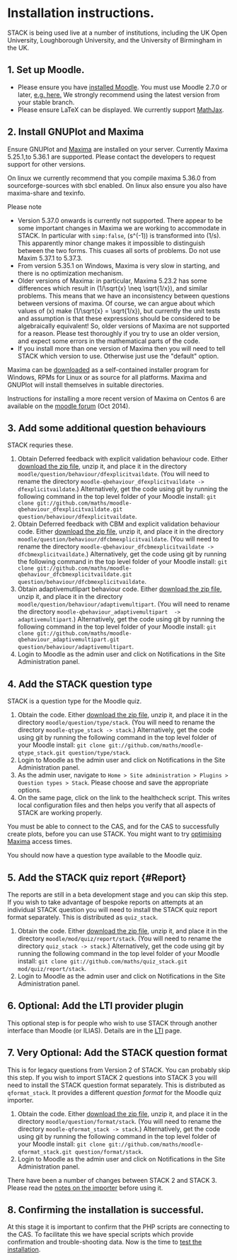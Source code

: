 # Installation instructions.

STACK is being used live at a number of institutions, including the UK Open University, Loughborough University, and the University of Birmingham in the UK.  

## 1. Set up Moodle.

* Please ensure you have [installed Moodle](http://docs.moodle.org/25/en/Main_page).  You must use Moodle 2.7.0 or later, [e.g. here.](https://github.com/moodle/moodle)  We strongly recommend using the latest version from your stable branch.
* Please ensure LaTeX can be displayed.  We currently support [MathJax](Mathjax.md).

## 2. Install GNUPlot and Maxima

Ensure GNUPlot and [Maxima](http://maxima.sourceforge.net) are installed on your server.  Currently Maxima 5.25.1,to 5.36.1 are supported.  Please contact the developers to request support for other versions.  

On linux we currently recommend that you compile maxima 5.36.0 from sourceforge-sources with sbcl enabled.  On linux also ensure you also have maxima-share and texinfo.

Please note 

* Version 5.37.0 onwards is currently not supported.  There appear to be some important changes in Maxima we are working to accommodate in STACK.  In particular with `simp:false`, \(s^(-1)\) is transformed into \(1/s\).  This apparently minor change makes it impossible to distinguish between the two forms.  This cuases all sorts of problems.  Do not use Maxim 5.37.1 to 5.37.3.
* From version 5.35.1 on Windows, Maxima is very slow in starting, and there is no optimization mechanism.
* Older versions of Maxima:  in particular, Maxima 5.23.2 has some differences which result in \(1/\sqrt{x} \neq \sqrt{1/x}\), and similar problems.  This means that we have an inconsistency between questions between versions of maxima.   Of course, we can argue about which values of \(x\) make \(1/\sqrt{x} = \sqrt{1/x}\), but currently the unit tests and assumption is that these expressions should be considered to be algebraically equivalent!   So, older versions of Maxima are not supported for a reason.  Please test thoroughly if you try to use an older version, and expect some errors in the mathematical parts of the code.
* If you install more than one version of Maxima then you will need to tell STACK which version to use.  Otherwise just use the "default" option.

Maxima can be [downloaded](http://maxima.sourceforge.net/download.html) as a self-contained installer program for Windows, RPMs for Linux or as source for all platforms.  Maxima and GNUPlot will install themselves in suitable directories.  

Instructions for installing a more recent version of Maxima on Centos 6 are available on the [moodle forum](https://moodle.org/mod/forum/discuss.php?d=270956)  (Oct 2014).

## 3. Add some additional question behaviours

STACK requries these.

1. Obtain Deferred feedback with explicit validation behaviour code. Either [download the zip file](https://github.com/maths/moodle-qbehaviour_dfexplicitvaildate/zipball/master), unzip it, and place it in the directory `moodle/question/behaviour/dfexplicitvaildate`. (You will need to rename the directory `moodle-qbehaviour_dfexplicitvaildate -> dfexplicitvaildate`.) Alternatively, get the code using git by running the following command in the top level folder of your Moodle install: `git clone git://github.com/maths/moodle-qbehaviour_dfexplicitvaildate.git question/behaviour/dfexplicitvaildate`.
2. Obtain Deferred feedback with CBM and explicit validation behaviour code. Either [download the zip file](https://github.com/maths/moodle-qbehaviour_dfcbmexplicitvaildate/zipball/master), unzip it, and place it in the directory `moodle/question/behaviour/dfcbmexplicitvaildate`. (You will need to rename the directory `moodle-qbehaviour_dfcbmexplicitvaildate -> dfcbmexplicitvaildate`.) Alternatively, get the code using git by running the following command in the top level folder of your Moodle install: `git clone git://github.com/maths/moodle-qbehaviour_dfcbmexplicitvaildate.git question/behaviour/dfcbmexplicitvaildate`.
2. Obtain adaptivemutlipart behaviour code. Either [download the zip file](https://github.com/maths/moodle-qbehaviour_adaptivemultipart/zipball/master), unzip it, and place it in the directory `moodle/question/behaviour/adaptivemultipart`. (You will need to rename the directory `moodle-qbehaviour_adaptivemultipart  -> adaptivemultipart`.) Alternatively, get the code using git by running the following command in the top level folder of your Moodle install: `git clone git://github.com/maths/moodle-qbehaviour_adaptivemultipart.git question/behaviour/adaptivemultipart`.
3. Login to Moodle as the admin user and click on Notifications in the Site Administration panel.

## 4. Add the STACK question type

STACK is a question type for the Moodle quiz.

1. Obtain the code. Either [download the zip file](https://github.com/maths/moodle-qtype_stack/zipball/master), unzip it, and place it in the directory `moodle/question/type/stack`. (You will need to rename the directory `moodle-qtype_stack -> stack`.) Alternatively, get the code using git by running the following command in the top level folder of your Moodle install: `git clone git://github.com/maths/moodle-qtype_stack.git question/type/stack`.
2. Login to Moodle as the admin user and click on Notifications in the Site Administration panel.
3. As the admin user, navigate to `Home > Site administration > Plugins > Question types > Stack`.  Please choose and save the appropriate options.
4. On the same page, click on the link to the healthcheck script.  This writes local configuration files and then helps you verify that all aspects of STACK are working properly.

You must be able to connect to the CAS, and for the CAS to successfully create plots, before you can use STACK. You might want to try [optimising Maxima](../CAS/Optimising_Maxima.md) access times.

You should now have a question type available to the Moodle quiz.

## 5. Add the STACK quiz report {#Report}

The reports are still in a beta development stage and you can skip this step.   If you wish to take advantage of bespoke reports on attempts at an individual STACK question you will need to install the STACK quiz report format separately.  This is distributed as `quiz_stack`.  

1. Obtain the code. Either [download the zip file](https://github.com/maths/quiz_stack/zipball/master), unzip it, and place it in the directory `moodle/mod/quiz/report/stack`. (You will need to rename the directory `quiz_stack -> stack`.) Alternatively, get the code using git by running the following command in the top level folder of your Moodle install: `git clone git://github.com/maths/quiz_stack.git mod/quiz/report/stack`.
2. Login to Moodle as the admin user and click on Notifications in the Site Administration panel.

## 6. Optional: Add the LTI provider plugin

This optional step is for people who wish to use STACK through another interface than Moodle (or ILIAS).  Details are in the [LTI](LTI.md) page.

## 7. Very Optional: Add the STACK question format

This is for legacy questions from Version 2 of STACK.  You can probably skip this step. If you wish to import STACK 2 questions into STACK 3 you will need to install the STACK question format separately.  This is distributed as `qformat_stack`.  It provides a different _question format_ for the Moodle quiz importer.

1. Obtain the code. Either [download the zip file](https://github.com/maths/moodle-qformat_stack/zipball/master), unzip it, and place it in the directory `moodle/question/format/stack`. (You will need to rename the directory `moodle-qformat_stack -> stack`.) Alternatively, get the code using git by running the following command in the top level folder of your Moodle install: `git clone git://github.com/maths/moodle-qformat_stack.git question/format/stack`.
2. Login to Moodle as the admin user and click on Notifications in the Site Administration panel.

There have been a number of changes between STACK 2 and STACK 3.  Please read the [notes on the importer](../Authoring/ImportExport.md) before using it.

## 8. Confirming the installation is successful.

At this stage it is important to confirm that the PHP scripts are connecting to the CAS.  To facilitate this we have special scripts which provide confirmation and trouble-shooting data.
Now is the time to [test the installation](testing_installation.md).
